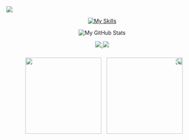 <img src="https://capsule-render.vercel.app/api?type=waving&color=FFFFF0&height=200&section=header&text=Gahee's%20World!%20💫&fontColor=gray&fontSize=60" />

<p align="center">
  <a href="https://skillicons.dev">
    <img src="https://skillicons.dev/icons?i=js,html,css,py,c,cs,unity" alt="My Skills" />
  </a>
</p>

<p align="center">
  <img src="https://github-readme-stats.vercel.app/api?username=GaheeBae&show_icons=true&bg_color=000000&title_color=f5deb3&text_color=f5d4a0&icon_color=f5c77a&border_color=000000" alt="My GitHub Stats" />
</p>

<p align="center">
  <a href="https://velog.io/@baegahee0503" target="_blank" rel="noopener noreferrer">
    <img src="https://img.shields.io/badge/Velog-20C997?style=flat-square&logo=Velog&logoColor=white"/> 
  </a>  
  <a href="mailto:baegaee0503@gmail.com">
    <img src="https://img.shields.io/badge/baegaee0503@gmail.com-EA4335?style=flat-square&logo=Gmail&logoColor=white"/>
  </a>
</p>

<p align="center">
  <img src="https://i.giphy.com/rfucLjSU9RiAYsSgj8.webp" width="200" style="margin: 10px;" />
  <img src="https://i.giphy.com/rfucLjSU9RiAYsSgj8.webp" width="200" style="transform: scaleX(-1);" />
</p>
